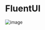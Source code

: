 # FluentUI
![image](https://user-images.githubusercontent.com/84434846/205489132-e3157669-8e27-467e-8aa8-e9e146c48396.png)
